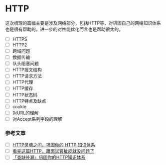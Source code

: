 # HTTP

这次梳理的篇幅主要是涉及网络部分，包括HTTP等，对巩固自己的网络知识体系也是很有帮助的，进一步的对性能优化而言也是帮助很大的。


* [ ] HTTPS
* [ ] HTTP2
* [ ] 跨域问题
* [ ] 数据传输
* [ ] 队头阻塞问题
* [ ] HTTP报文结构
* [ ] HTTP请求方法
* [ ] HTTP代理
* [ ] HTTP缓存
* [ ] HTTP状态码
* [ ] HTTP特点及缺点
* [ ] cookie
* [ ] 对URL的理解
* [ ] 对Accept系列字段的理解

### 参考文章

* [ ] [HTTP灵魂之问，巩固你的 HTTP 知识体系](https://juejin.cn/post/6844904100035821575)
* [ ] [看完这篇HTTP，跟面试官扯皮就没问题了](https://juejin.cn/post/6844904045572800525)
* [ ] [「查缺补漏」巩固你的HTTP知识体系](https://juejin.cn/post/6857287743966281736)